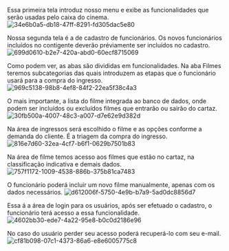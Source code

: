 Essa primeira tela introduz nosso menu e exibe as funcionalidades que serão usadas pelo caixa do cinema.
![34e6b0a5-db18-47ff-8291-fd305dac5e80](https://github.com/TheDarknessEntryway/Cine/assets/106926532/9ab4c30c-a12c-49f9-a7bf-30f999d7be51)

Nossa segunda tela é a de cadastro de funcionários. Os novos funcionários incluídos no contigente deverão préviamente ser incluídos no cadastro.
![699d0610-b2e7-420a-abd0-60ecf8715069](https://github.com/TheDarknessEntryway/Cine/assets/106926532/e23aab0d-4ef1-45a8-80fe-5444c570012a)

Como podem ver, as abas são divididas em funcionalidades. Na aba Filmes teremos subcategorias das quais introduzem as etapas que o funcionário usará para a compra do ingresso.
![969c5138-98b8-4ef8-84f2-22ea5f38c4a3](https://github.com/TheDarknessEntryway/Cine/assets/106926532/68ffa9bf-fca8-444d-89bd-9836101b14d5)

O mais importante, a lista do filme integrada ao banco de dados, onde podem ser incluídos ou excluídos filmes que entrarão ou sairão do cartaz.
![30fb500a-4007-48c3-a007-d7e62e9d382d](https://github.com/TheDarknessEntryway/Cine/assets/106926532/c5c4ce1f-d09e-4577-9bdd-123c037e9112)

Na área de ingressos será escolhido o filme e as opções conforme a demanda do cliente. É a triagem da compra do ingresso.
![816e7d60-32ea-4cf7-b6f1-0629b7501b83](https://github.com/TheDarknessEntryway/Cine/assets/106926532/d8171c77-0032-4cc1-b03f-de02c5ae7aa6)

Na área de filme temos acesso aos filmes que estão no cartaz, na classificação indicativa e demais dados.
![757f1172-1009-4538-886b-375b81ca7483](https://github.com/TheDarknessEntryway/Cine/assets/106926532/0ab50267-8032-474a-8887-40ffaeda05cf)


O funcionário poderá incluir um novo filme manualmente, apenas com os dados necessários.
![d612006f-5750-4e9b-b7a9-5ad0dc8856d7](https://github.com/TheDarknessEntryway/Cine/assets/106926532/0a21024e-144d-4d94-8109-ecef28c25387)

Essa á a área de login para os usuários, após ser efetuado o cadastro, o funcionário terá acesso a essa funcionalidade.
![4602bb30-ede7-4a22-95e8-b0c0d2186e96](https://github.com/TheDarknessEntryway/Cine/assets/106926532/b95b3d2e-4f25-4b31-8bd7-f46f913f5e3c)

No caso do usuário perder seu acesso poderá recuperá-lo com seu e-mail.
![cf81b098-07c1-4373-86a6-e8e6005775c8](https://github.com/TheDarknessEntryway/Cine/assets/106926532/2ddbcf08-731f-4c92-b173-6b889a24d6ea)
